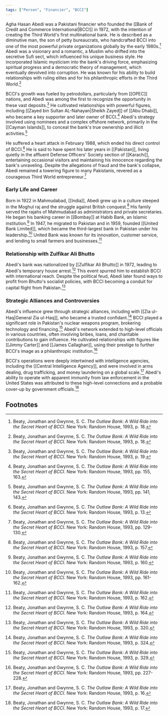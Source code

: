 ```yaml
---
tags: ["Person", "Financier", "BCCI"]
---
```

Agha Hasan Abedi was a Pakistani financier who founded the [[Bank of Credit and Commerce International|BCCI]] in 1972, with the intention of creating the Third World's first multinational bank. He is described as a diminutive man, the son of petty bureaucrats, who handcrafted BCCI into one of the most powerful private organizations globally by the early 1980s.[^1] Abedi was a visionary and a romantic, a Muslim who drifted into the secretive Sufi sect, which influenced his unique business style. He incorporated Islamic mysticism into the bank's driving force, emphasizing spiritual progress and a democratic theory of management, which eventually devolved into corruption. He was known for his ability to build relationships with ruling elites and for his philanthropic efforts in the Third World.[^2]

BCCI's growth was fueled by petrodollars, particularly from [[OPEC]] nations, and Abedi was among the first to recognize the opportunity in these vast deposits.[^3] He cultivated relationships with powerful figures, including [[Zayed bin Sultan AL-Nahayan|Sheikh Zayed]] of [[Abu Dhabi]], who became a key supporter and later owner of BCCI.[^4] Abedi's strategy involved using nominees and a complex offshore network, primarily in the [[Cayman Islands]], to conceal the bank's true ownership and illicit activities.[^5]

He suffered a heart attack in February 1988, which ended his direct control of BCCI.[^6] He is said to have spent his later years in [[Pakistan]], living quietly in the affluent Defense Officers' Society section of [[Karachi]], entertaining occasional visitors and maintaining his innocence regarding the bank's unraveling. Despite the allegations of fraud and the bank's collapse, Abedi remained a towering figure to many Pakistanis, revered as a courageous Third World entrepreneur.[^7]

### Early Life and Career

Born in 1922 in Mahmudabad, [[India]], Abedi grew up in a culture steeped in the Moghul raj and the struggle against British conquest.[^8] His family served the rajahs of Mahmudabad as administrators and private secretaries. He began his banking career in [[Bombay]] at Habib Bank, an Islamic institution.[^9] In 1947, he migrated to Pakistan and in 1959, founded [[United Bank Limited]], which became the third-largest bank in Pakistan under his leadership.[^10] United Bank was known for its innovation, customer service, and lending to small farmers and businesses.[^11]

### Relationship with Zulfikar Ali Bhutto

Abedi's bank was nationalized by [[Zulfikar Ali Bhutto]] in 1972, leading to Abedi's temporary house arrest.[^12] This event spurred him to establish BCCI with international reach. Despite the political feud, Abedi later found ways to profit from Bhutto's socialist policies, with BCCI becoming a conduit for capital flight from Pakistan.[^13]

### Strategic Alliances and Controversies

Abedi's influence grew through strategic alliances, including with [[Zia ul-Haq|General Zia ul-Haq]], who became a trusted confidant.[^14] BCCI played a significant role in Pakistan's nuclear weapons program, brokering technology and financing.[^15] Abedi's network extended to high-level officials in various countries, often involving bribes, loans, and charitable contributions to gain influence. He cultivated relationships with figures like [[Jimmy Carter]] and [[James Callaghan]], using their prestige to further BCCI's image as a philanthropic institution.[^16]

BCCI's operations were deeply intertwined with intelligence agencies, including the [[Central Intelligence Agency]], and were involved in arms dealing, drug trafficking, and money laundering on a global scale.[^17] Abedi's ability to operate with apparent immunity from law enforcement in the United States was attributed to these high-level connections and a probable cover-up by government officials.[^18]

## Footnotes

[^1]: Beaty, Jonathan and Gwynne, S. C. *The Outlaw Bank: A Wild Ride into the Secret Heart of BCCI*. New York: Random House, 1993, p. 18.
[^2]: Beaty, Jonathan and Gwynne, S. C. *The Outlaw Bank: A Wild Ride into the Secret Heart of BCCI*. New York: Random House, 1993, p. 18.
[^3]: Beaty, Jonathan and Gwynne, S. C. *The Outlaw Bank: A Wild Ride into the Secret Heart of BCCI*. New York: Random House, 1993, p. 19.
[^4]: Beaty, Jonathan and Gwynne, S. C. *The Outlaw Bank: A Wild Ride into the Secret Heart of BCCI*. New York: Random House, 1993, pp. 155, 163.
[^5]: Beaty, Jonathan and Gwynne, S. C. *The Outlaw Bank: A Wild Ride into the Secret Heart of BCCI*. New York: Random House, 1993, pp. 141, 143.
[^6]: Beaty, Jonathan and Gwynne, S. C. *The Outlaw Bank: A Wild Ride into the Secret Heart of BCCI*. New York: Random House, 1993, p. 13.
[^7]: Beaty, Jonathan and Gwynne, S. C. *The Outlaw Bank: A Wild Ride into the Secret Heart of BCCI*. New York: Random House, 1993, pp. 129-130.
[^8]: Beaty, Jonathan and Gwynne, S. C. *The Outlaw Bank: A Wild Ride into the Secret Heart of BCCI*. New York: Random House, 1993, p. 157.
[^9]: Beaty, Jonathan and Gwynne, S. C. *The Outlaw Bank: A Wild Ride into the Secret Heart of BCCI*. New York: Random House, 1993, p. 160.
[^10]: Beaty, Jonathan and Gwynne, S. C. *The Outlaw Bank: A Wild Ride into the Secret Heart of BCCI*. New York: Random House, 1993, pp. 161-162.
[^11]: Beaty, Jonathan and Gwynne, S. C. *The Outlaw Bank: A Wild Ride into the Secret Heart of BCCI*. New York: Random House, 1993, p. 162.
[^12]: Beaty, Jonathan and Gwynne, S. C. *The Outlaw Bank: A Wild Ride into the Secret Heart of BCCI*. New York: Random House, 1993, p. 164.
[^13]: Beaty, Jonathan and Gwynne, S. C. *The Outlaw Bank: A Wild Ride into the Secret Heart of BCCI*. New York: Random House, 1993, p. 320.
[^14]: Beaty, Jonathan and Gwynne, S. C. *The Outlaw Bank: A Wild Ride into the Secret Heart of BCCI*. New York: Random House, 1993, p. 324.
[^15]: Beaty, Jonathan and Gwynne, S. C. *The Outlaw Bank: A Wild Ride into the Secret Heart of BCCI*. New York: Random House, 1993, p. 329.
[^16]: Beaty, Jonathan and Gwynne, S. C. *The Outlaw Bank: A Wild Ride into the Secret Heart of BCCI*. New York: Random House, 1993, pp. 227-228.
[^17]: Beaty, Jonathan and Gwynne, S. C. *The Outlaw Bank: A Wild Ride into the Secret Heart of BCCI*. New York: Random House, 1993, p. 16.
[^18]: Beaty, Jonathan and Gwynne, S. C. *The Outlaw Bank: A Wild Ride into the Secret Heart of BCCI*. New York: Random House, 1993, p. 17.
